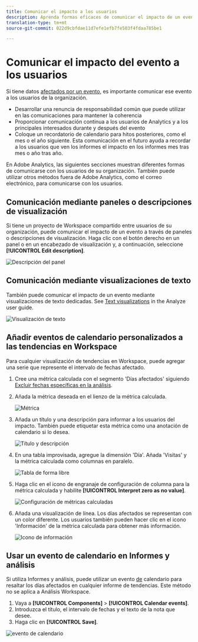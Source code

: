 ```yaml
---
title: Comunicar el impacto a los usuarios
description: Aprenda formas eficaces de comunicar el impacto de un evento en su organización.
translation-type: tm+mt
source-git-commit: 022d9cbfdae11d7efe1efb7fe503f4fdaa785be1

---
```



# Comunicar el impacto del evento a los usuarios

Si tiene datos [afectados por un evento](overview.md), es importante comunicar ese evento a los usuarios de la organización.

* Desarrollar una renuncia de responsabilidad común que puede utilizar en las comunicaciones para mantener la coherencia
* Proporcionar comunicación continua a los usuarios de Analytics y a los principales interesados durante y después del evento
* Coloque un recordatorio de calendario para hitos posteriores, como el mes o el año siguiente. Esta comunicación en el futuro ayuda a recordar a los usuarios que ven los informes el impacto en los informes mes tras mes o año tras año.

En Adobe Analytics, las siguientes secciones muestran diferentes formas de comunicarse con los usuarios de su organización. También puede utilizar otros métodos fuera de Adobe Analytics, como el correo electrónico, para comunicarse con los usuarios.

## Comunicación mediante paneles o descripciones de visualización

Si tiene un proyecto de Workspace compartido entre usuarios de su organización, puede comunicar el impacto de un evento a través de paneles o descripciones de visualización. Haga clic con el botón derecho en un panel o en un encabezado de visualización y, a continuación, seleccione **[!UICONTROL Edit description]**.

![Descripción del panel](assets/panel_description.png)

## Comunicación mediante visualizaciones de texto

También puede comunicar el impacto de un evento mediante visualizaciones de texto dedicadas. See [Text visualizations](/help/analyze/analysis-workspace/visualizations/text.md) in the Analyze user guide.

![Visualización de texto](assets/text_visualization.png)

## Añadir eventos de calendario personalizados a las tendencias en Workspace

Para cualquier visualización de tendencias en Workspace, puede agregar una serie que represente el intervalo de fechas afectado.

1. Cree una métrica calculada con el segmento &#39;Días afectados&#39; siguiendo [Excluir fechas específicas en la análisis](segments.md).
1. Añada la métrica deseada en el lienzo de la métrica calculada.

   ![Métrica](assets/calcmetric_event.png)

1. Añada un título y una descripción para informar a los usuarios del impacto. También puede etiquetar esta métrica como una anotación de calendario si lo desea.

   ![Título y descripción](assets/calcmetric_title_description.png)

1. En una tabla improvisada, agregue la dimensión &#39;Día&#39;. Añada &#39;Visitas&#39; y la métrica calculada como columnas en paralelo.

   ![Tabla de forma libre](assets/calcmetric_freeform.png)

1. Haga clic en el icono de engranaje de configuración de columna para la métrica calculada y habilite **[!UICONTROL Interpret zero as no value]**.

   ![Configuración de métricas calculadas](assets/calcmetric_zero_no_value.png)

1. Añada una visualización de línea. Los días afectados se representan con un color diferente. Los usuarios también pueden hacer clic en el icono &#39;Información&#39; de la métrica calculada para obtener más información.

   ![Icono de información](assets/calcmetric_infoicon.png)

## Usar un evento de calendario en Informes y análisis

Si utiliza Informes y análisis, puede utilizar un evento [de](/help/components/t-calendar-event.md) calendario para resaltar los días afectados en cualquier informe de tendencias. Este método no se aplica a Análisis Workspace.

1. Vaya a **[!UICONTROL Components]** > **[!UICONTROL Calendar events]**.
2. Introduzca el título, el intervalo de fechas y el texto de la nota que desee.
3. Haga clic en **[!UICONTROL Save]**.

![evento de calendario](assets/exclude_calendar_event.png)
